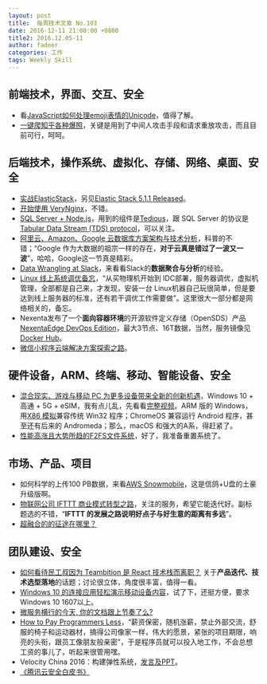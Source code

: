 ```yaml
---
layout: post
title:  每周技术文章 No.103
date: 2016-12-11 21:00:00 +0800
title2: 2016.12.05-11
author: fadeer
categories: 工作
tags: Weekly Skill
---
```


前端技术，界面、交互、安全
----
* 看[JavaScript如何处理emoji表情的Unicode](http://www.alloyteam.com/2016/12/javascript-has-a-unicode-sinkhole/)，值得了解。
* [一键爬知乎各种爆照](http://mrpeak.cn/blog/zhihu-attack/)，关键是用到了中间人攻击手段和请求重放攻击，而且目前可行，呵呵。

后端技术，操作系统、虚拟化、存储、网络、桌面、安全
----
* [实战ElasticStack](http://huoding.com/2016/12/11/566)，另见[Elastic Stack 5.1.1 Released](https://www.elastic.co/blog/elastic-stack-5-1-1-released)。
* [开始使用 VeryNginx](https://imququ.com/post/use-verynginx.html)，不错。
* [SQL Server + Node.js](https://blogs.technet.microsoft.com/dataplatforminsider/2016/12/08/sql-server-node-js-whats-new/)，用到的组件是[Tedious](https://github.com/tediousjs/tedious)，跟 SQL Server 的协议是[Tabular Data Stream (TDS) protocol](https://msdn.microsoft.com/en-us/library/dd304523.aspx)，可以关注。
* [阿里云、Amazon、Google 云数据库方案架构与技术分析](http://mp.weixin.qq.com/s?__biz=MjM5MDE0Mjc4MA==&mid=2650994980&idx=1&sn=40e59ad8840bfbb55663c1224d2b79fe)，科普的不错；“Google 作为大数据的祖宗一样的存在，**对于云真是错过了一波又一波**”，哈哈，Google这一节真是精彩。
* [Data Wrangling at Slack](https://slack.engineering/data-wrangling-at-slack-f2e0ff633b69#.gmct1iisw)，来看看Slack的**数据聚合与分析**的经验。
* [Linux 线上系统调优备忘](http://www.skywind.me/blog/archives/1893)，“从买物理机开始到 IDC部署，服务器调优，虚拟机管理，全部都是自己来，才发现，安装一台 Linux机器自己玩很简单，但是要达到线上服务器的标准，还有若干调优工作需要做”。这里很大一部分都是网络相关的，备忘。
* Nexenta发布了一个**面向容器环境**的开源软件定义存储（OpenSDS）产品[NexentaEdge DevOps Edition](https://nexenta.com/products/nexentaedge)，最大3节点、16T数据，当然，服务镜像见 [Docker Hub](https://hub.docker.com/r/nexenta/nedge/)。
* [微信小程序云端解决方案探索之路](https://github.com/tencentyun/blog/issues/1)。

硬件设备，ARM、终端、移动、智能设备、安全
----
<!--preview-end-->
* [混合现实、游戏与移动 PC 为更多设备带来全新的创新机遇](http://blog.sina.com.cn/s/blog_6b8988220102wwsw.html)，Windows 10 + 高通 + 5G + eSIM，我有点儿乱，先看看[完整视频](http://v.youku.com/v_show/id_XMTg1NDM4MzQyNA==.html)。ARM 版的 Windows，用[X86 模拟](http://www.tomshardware.com/news/qualcomm-x86-emulation-windows-10,33152.html)兼容传统 Win32 程序；ChromeOS 兼容运行 Android 程序，甚至还有后来的 Andromeda；那么，macOS 和强大的A系，得赶紧了。
* [性能高涨且大势所趋的F2FS文件系统](http://www.expreview.com/51188.html)，好了，我准备重置系统了。

市场、产品、项目
----
* 如何科学的上传100 PB数据，来看[AWS Snowmobile](https://aws.amazon.com/cn/snowmobile/)，这是信鸽+U盘的土豪升级版啊。
* [物联网公司 IFTTT 商业模式转型之路](http://36kr.com/p/5058264.html)，关注的服务，希望它能迭代好。副标题选的不错，“**IFTTT 的发展之路说明好点子与好生意的距离有多远**”。
* [超融合的的征途在哪里？](http://www.williamlong.info/archives/4813.html)

团队建设、安全
----
* [如何看待民工叔因为 Teambition 是 React 技术栈而离职？](https://www.zhihu.com/question/53022579) 关于**产品迭代、技术选型落地**的话题；讨论很立体，角度很丰富，值得一看。
* [Windows 10 的连接应用轻松演示移动设备内容](http://goxia.maytide.net/read.php/1815.htm)，试了下，还挺方便，要求Windows 10 1607以上。
* [微服务横行的今天, 你的文档跟上节奏了么?](https://segmentfault.com/a/1190000007720639)
* [How to Pay Programmers Less](http://www.yegor256.com/2016/12/06/how-to-pay-programmers-less.html)，“薪资保密，随机涨薪，禁止外部交流，舒服的椅子和运动器材，搞得公司像家一样，伟大的愿景，紧张的项目期限，响亮的头衔，跟员工像朋友般亲密”，于是程序员就可以投入地工作，不会总想工资的事儿了，听起来很管用嘿。
* Velocity China 2016：构建弹性系统，[发言及PPT](http://velocity.oreilly.com.cn/2016/index.php?func=slidesvideos)。
* [《腾讯云安全白皮书》](http://whitepaper-10010986.cos.myqcloud.com/%E8%85%BE%E8%AE%AF%E4%BA%91%E5%AE%89%E5%85%A8%E7%99%BD%E7%9A%AE%E4%B9%A62016.pdf)



